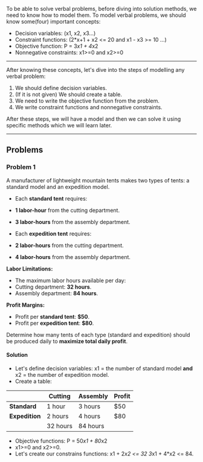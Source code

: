 To be able to solve verbal problems, before diving into solution methods, we need to know how to model them.
To model verbal problems, we should know some(four) important concepts:
- Decision variables: (x1, x2, x3...)
- Constraint functions: (2*x+1 + x2 <= 20  and x1 - x3 >= 10 ...)
- Objective function: P = 3*x1 + 4*x2
- Nonnegative constraints: x1>=0 and x2>=0
----
After knowing these concepts, let's dive into the steps of modelling any verbal problem:
1) We should define decision variables.
2) (If it is not given) We should create a table.
3) We need to write the objective function from the problem.
4) We write constraint functions and nonnegative constraints.

After these steps, we will have a model and then we can solve it using specific methods which we will learn later.

---
## **Problems**
### **Problem 1**
  
A manufacturer of lightweight mountain tents makes two types of tents: a standard model and an expedition model.  
  
- Each **standard tent** requires:  
- **1 labor-hour** from the cutting department.  
- **3 labor-hours** from the assembly department.  
  
- Each **expedition tent** requires:  
- **2 labor-hours** from the cutting department.  
- **4 labor-hours** from the assembly department.  
  
**Labor Limitations:**  
- The maximum labor hours available per day:  
- Cutting department: **32 hours**.  
- Assembly department: **84 hours**.  
  
**Profit Margins:**  
- Profit per **standard tent**: **$50**.  
- Profit per **expedition tent**: **$80**.  

Determine how many tents of each type (standard and expedition) should be produced daily to **maximize total daily profit**.

#### **Solution**

- Let's define decision variables: x1 = the number of standard model **and** x2 = the number of expedition model.
- Create a table:

|                | **Cutting** | **Assembly** | Profit |
| -------------- | ----------- | ------------ | ------ |
| **Standard**   | 1 hour      | 3 hours      | $50    |
| **Expedition** | 2 hours     | 4 hours      | $80    |
|                | 32 hours    | 84 hours     |        |
- Objective functions: P = 50*x1 + 80*x2
- x1>=0 and x2>=0.
- Let's create our constrains functions: 
x1 + 2*x2 <= 32
3*x1 + 4*x2 <= 84.
